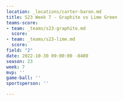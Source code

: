 ```yaml
---
location: _locations/carter-baron.md
title: S23 Week 7 - Graphite vs Lime Green
teams-score:
- team: _teams/s23-graphite.md
  score: 
- team: _teams/s23-lime.md
  score: 
field: "2"
date: 2022-10-30 09:00:00 -0400
season: 23
week: 7
mvp: ''
game-ball: ''
sportsperson: ''

---
```

